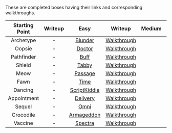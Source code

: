 These are completed boxes having their links and corresponding walkthroughs.

|**Starting Point**|**Writeup**|**Easy**|**Writeup**|**Medium**|**Writeup**|**Hard**|**Writeup**|
|:---:|:---:|:---:|:---:|:---:|:---:|:---:|:---:|
|Archetype|-|[Blunder](https://app.hackthebox.com/machines/Blunder)|[Walkthrough]()|||||
|Oopsie|-|[Doctor](https://app.hackthebox.com/machines/Doctor)|[Walkthrough]()|||||
|Pathfinder|-|[Buff](https://app.hackthebox.com/machines/Buff)|[Walkthrough]()|||||
|Shield|-|[Tabby](https://app.hackthebox.com/machines/Tabby)|[Walkthrough](https://hellfire0x01.github.io/posts/Tabby/)|||||
|Meow|-|[Passage](https://app.hackthebox.com/machines/Passage)|[Walkthrough]()|||||
|Fawn|-|[Time](https://app.hackthebox.com/machines/Time)|[Walkthrough]()|||||
|Dancing|-|[ScriptKiddie](https://app.hackthebox.com/machines/ScriptKiddie)|[Walkthrough]()|||||
|Appointment|-|[Delivery](https://app.hackthebox.com/machines/Delivery)|[Walkthrough](https://hellfire0x01.medium.com/hackthebox-delivery-walkthrough-17720f3e9adf)|||||
|Sequel|-|[Omni](https://app.hackthebox.com/machines/Omni)|[Walkthrough]()|||||
|Crocodile|-|[Armageddon](https://app.hackthebox.com/machines/Armageddon)|[Walkthrough]()|||||
|Vaccine|-|[Spectra](https://app.hackthebox.com/machines/Spectra)|[Walkthrough]()|||||
